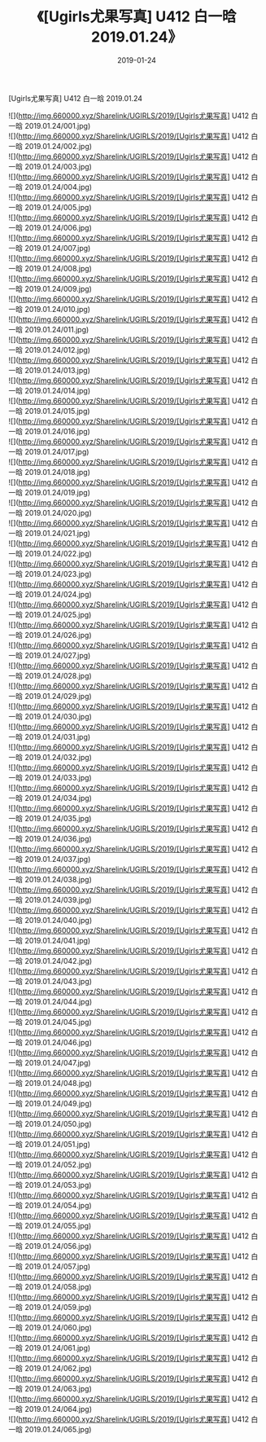﻿---
layout: post
title:  《[Ugirls尤果写真] U412 白一晗 2019.01.24》
date:   2019-01-24
img: http://img.660000.xyz/Sharelink/UGIRLS/2019/[Ugirls尤果写真] U412 白一晗 2019.01.24/000.jpg
categories: [美女, 清纯, 唯美]
---

[Ugirls尤果写真] U412 白一晗 2019.01.24

 ![](http://img.660000.xyz/Sharelink/UGIRLS/2019/[Ugirls尤果写真] U412 白一晗 2019.01.24/001.jpg) <br>![](http://img.660000.xyz/Sharelink/UGIRLS/2019/[Ugirls尤果写真] U412 白一晗 2019.01.24/002.jpg) <br>![](http://img.660000.xyz/Sharelink/UGIRLS/2019/[Ugirls尤果写真] U412 白一晗 2019.01.24/003.jpg) <br>![](http://img.660000.xyz/Sharelink/UGIRLS/2019/[Ugirls尤果写真] U412 白一晗 2019.01.24/004.jpg) <br>![](http://img.660000.xyz/Sharelink/UGIRLS/2019/[Ugirls尤果写真] U412 白一晗 2019.01.24/005.jpg) <br>![](http://img.660000.xyz/Sharelink/UGIRLS/2019/[Ugirls尤果写真] U412 白一晗 2019.01.24/006.jpg) <br>![](http://img.660000.xyz/Sharelink/UGIRLS/2019/[Ugirls尤果写真] U412 白一晗 2019.01.24/007.jpg) <br>![](http://img.660000.xyz/Sharelink/UGIRLS/2019/[Ugirls尤果写真] U412 白一晗 2019.01.24/008.jpg) <br>![](http://img.660000.xyz/Sharelink/UGIRLS/2019/[Ugirls尤果写真] U412 白一晗 2019.01.24/009.jpg) <br>![](http://img.660000.xyz/Sharelink/UGIRLS/2019/[Ugirls尤果写真] U412 白一晗 2019.01.24/010.jpg) <br>![](http://img.660000.xyz/Sharelink/UGIRLS/2019/[Ugirls尤果写真] U412 白一晗 2019.01.24/011.jpg) <br>![](http://img.660000.xyz/Sharelink/UGIRLS/2019/[Ugirls尤果写真] U412 白一晗 2019.01.24/012.jpg) <br>![](http://img.660000.xyz/Sharelink/UGIRLS/2019/[Ugirls尤果写真] U412 白一晗 2019.01.24/013.jpg) <br>![](http://img.660000.xyz/Sharelink/UGIRLS/2019/[Ugirls尤果写真] U412 白一晗 2019.01.24/014.jpg) <br>![](http://img.660000.xyz/Sharelink/UGIRLS/2019/[Ugirls尤果写真] U412 白一晗 2019.01.24/015.jpg) <br>![](http://img.660000.xyz/Sharelink/UGIRLS/2019/[Ugirls尤果写真] U412 白一晗 2019.01.24/016.jpg) <br>![](http://img.660000.xyz/Sharelink/UGIRLS/2019/[Ugirls尤果写真] U412 白一晗 2019.01.24/017.jpg) <br>![](http://img.660000.xyz/Sharelink/UGIRLS/2019/[Ugirls尤果写真] U412 白一晗 2019.01.24/018.jpg) <br>![](http://img.660000.xyz/Sharelink/UGIRLS/2019/[Ugirls尤果写真] U412 白一晗 2019.01.24/019.jpg) <br>![](http://img.660000.xyz/Sharelink/UGIRLS/2019/[Ugirls尤果写真] U412 白一晗 2019.01.24/020.jpg) <br>![](http://img.660000.xyz/Sharelink/UGIRLS/2019/[Ugirls尤果写真] U412 白一晗 2019.01.24/021.jpg) <br>![](http://img.660000.xyz/Sharelink/UGIRLS/2019/[Ugirls尤果写真] U412 白一晗 2019.01.24/022.jpg) <br>![](http://img.660000.xyz/Sharelink/UGIRLS/2019/[Ugirls尤果写真] U412 白一晗 2019.01.24/023.jpg) <br>![](http://img.660000.xyz/Sharelink/UGIRLS/2019/[Ugirls尤果写真] U412 白一晗 2019.01.24/024.jpg) <br>![](http://img.660000.xyz/Sharelink/UGIRLS/2019/[Ugirls尤果写真] U412 白一晗 2019.01.24/025.jpg) <br>![](http://img.660000.xyz/Sharelink/UGIRLS/2019/[Ugirls尤果写真] U412 白一晗 2019.01.24/026.jpg) <br>![](http://img.660000.xyz/Sharelink/UGIRLS/2019/[Ugirls尤果写真] U412 白一晗 2019.01.24/027.jpg) <br>![](http://img.660000.xyz/Sharelink/UGIRLS/2019/[Ugirls尤果写真] U412 白一晗 2019.01.24/028.jpg) <br>![](http://img.660000.xyz/Sharelink/UGIRLS/2019/[Ugirls尤果写真] U412 白一晗 2019.01.24/029.jpg) <br>![](http://img.660000.xyz/Sharelink/UGIRLS/2019/[Ugirls尤果写真] U412 白一晗 2019.01.24/030.jpg) <br>![](http://img.660000.xyz/Sharelink/UGIRLS/2019/[Ugirls尤果写真] U412 白一晗 2019.01.24/031.jpg) <br>![](http://img.660000.xyz/Sharelink/UGIRLS/2019/[Ugirls尤果写真] U412 白一晗 2019.01.24/032.jpg) <br>![](http://img.660000.xyz/Sharelink/UGIRLS/2019/[Ugirls尤果写真] U412 白一晗 2019.01.24/033.jpg) <br>![](http://img.660000.xyz/Sharelink/UGIRLS/2019/[Ugirls尤果写真] U412 白一晗 2019.01.24/034.jpg) <br>![](http://img.660000.xyz/Sharelink/UGIRLS/2019/[Ugirls尤果写真] U412 白一晗 2019.01.24/035.jpg) <br>![](http://img.660000.xyz/Sharelink/UGIRLS/2019/[Ugirls尤果写真] U412 白一晗 2019.01.24/036.jpg) <br>![](http://img.660000.xyz/Sharelink/UGIRLS/2019/[Ugirls尤果写真] U412 白一晗 2019.01.24/037.jpg) <br>![](http://img.660000.xyz/Sharelink/UGIRLS/2019/[Ugirls尤果写真] U412 白一晗 2019.01.24/038.jpg) <br>![](http://img.660000.xyz/Sharelink/UGIRLS/2019/[Ugirls尤果写真] U412 白一晗 2019.01.24/039.jpg) <br>![](http://img.660000.xyz/Sharelink/UGIRLS/2019/[Ugirls尤果写真] U412 白一晗 2019.01.24/040.jpg) <br>![](http://img.660000.xyz/Sharelink/UGIRLS/2019/[Ugirls尤果写真] U412 白一晗 2019.01.24/041.jpg) <br>![](http://img.660000.xyz/Sharelink/UGIRLS/2019/[Ugirls尤果写真] U412 白一晗 2019.01.24/042.jpg) <br>![](http://img.660000.xyz/Sharelink/UGIRLS/2019/[Ugirls尤果写真] U412 白一晗 2019.01.24/043.jpg) <br>![](http://img.660000.xyz/Sharelink/UGIRLS/2019/[Ugirls尤果写真] U412 白一晗 2019.01.24/044.jpg) <br>![](http://img.660000.xyz/Sharelink/UGIRLS/2019/[Ugirls尤果写真] U412 白一晗 2019.01.24/045.jpg) <br>![](http://img.660000.xyz/Sharelink/UGIRLS/2019/[Ugirls尤果写真] U412 白一晗 2019.01.24/046.jpg) <br>![](http://img.660000.xyz/Sharelink/UGIRLS/2019/[Ugirls尤果写真] U412 白一晗 2019.01.24/047.jpg) <br>![](http://img.660000.xyz/Sharelink/UGIRLS/2019/[Ugirls尤果写真] U412 白一晗 2019.01.24/048.jpg) <br>![](http://img.660000.xyz/Sharelink/UGIRLS/2019/[Ugirls尤果写真] U412 白一晗 2019.01.24/049.jpg) <br>![](http://img.660000.xyz/Sharelink/UGIRLS/2019/[Ugirls尤果写真] U412 白一晗 2019.01.24/050.jpg) <br>![](http://img.660000.xyz/Sharelink/UGIRLS/2019/[Ugirls尤果写真] U412 白一晗 2019.01.24/051.jpg) <br>![](http://img.660000.xyz/Sharelink/UGIRLS/2019/[Ugirls尤果写真] U412 白一晗 2019.01.24/052.jpg) <br>![](http://img.660000.xyz/Sharelink/UGIRLS/2019/[Ugirls尤果写真] U412 白一晗 2019.01.24/053.jpg) <br>![](http://img.660000.xyz/Sharelink/UGIRLS/2019/[Ugirls尤果写真] U412 白一晗 2019.01.24/054.jpg) <br>![](http://img.660000.xyz/Sharelink/UGIRLS/2019/[Ugirls尤果写真] U412 白一晗 2019.01.24/055.jpg) <br>![](http://img.660000.xyz/Sharelink/UGIRLS/2019/[Ugirls尤果写真] U412 白一晗 2019.01.24/056.jpg) <br>![](http://img.660000.xyz/Sharelink/UGIRLS/2019/[Ugirls尤果写真] U412 白一晗 2019.01.24/057.jpg) <br>![](http://img.660000.xyz/Sharelink/UGIRLS/2019/[Ugirls尤果写真] U412 白一晗 2019.01.24/058.jpg) <br>![](http://img.660000.xyz/Sharelink/UGIRLS/2019/[Ugirls尤果写真] U412 白一晗 2019.01.24/059.jpg) <br>![](http://img.660000.xyz/Sharelink/UGIRLS/2019/[Ugirls尤果写真] U412 白一晗 2019.01.24/060.jpg) <br>![](http://img.660000.xyz/Sharelink/UGIRLS/2019/[Ugirls尤果写真] U412 白一晗 2019.01.24/061.jpg) <br>![](http://img.660000.xyz/Sharelink/UGIRLS/2019/[Ugirls尤果写真] U412 白一晗 2019.01.24/062.jpg) <br>![](http://img.660000.xyz/Sharelink/UGIRLS/2019/[Ugirls尤果写真] U412 白一晗 2019.01.24/063.jpg) <br>![](http://img.660000.xyz/Sharelink/UGIRLS/2019/[Ugirls尤果写真] U412 白一晗 2019.01.24/064.jpg) <br>![](http://img.660000.xyz/Sharelink/UGIRLS/2019/[Ugirls尤果写真] U412 白一晗 2019.01.24/065.jpg) <br>